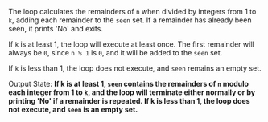 The loop calculates the remainders of `n` when divided by integers from 1 to `k`, adding each remainder to the `seen` set. If a remainder has already been seen, it prints 'No' and exits. 

If `k` is at least 1, the loop will execute at least once. The first remainder will always be `0`, since `n % 1` is `0`, and it will be added to the `seen` set. 

If `k` is less than 1, the loop does not execute, and `seen` remains an empty set.

Output State: **If k is at least 1, `seen` contains the remainders of `n` modulo each integer from 1 to `k`, and the loop will terminate either normally or by printing 'No' if a remainder is repeated. If k is less than 1, the loop does not execute, and `seen` is an empty set.**